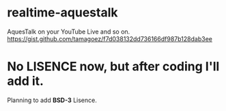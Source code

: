 # realtime-aquestalk
AquesTalk on your YouTube Live and so on.  
https://gist.github.com/tamagoez/f7d038132dd736166df987b128dab3ee

# No LISENCE now, but after coding I'll add it.
Planning to add **BSD-3** Lisence.
